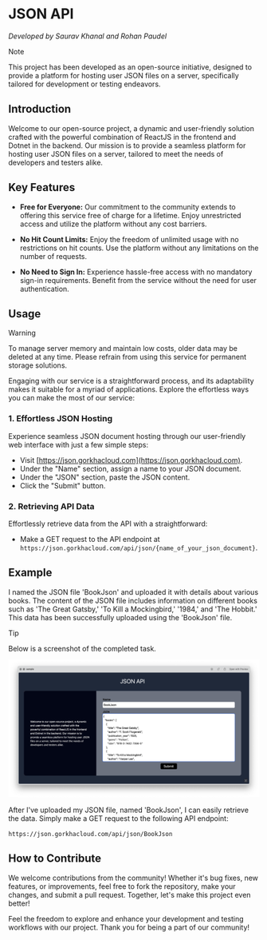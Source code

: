 # JSON API
_Developed by Saurav Khanal and Rohan Paudel_

> [!NOTE]
> This project has been developed as an open-source initiative, designed to provide a platform for hosting user JSON files on a server, specifically tailored for development or testing endeavors.

## Introduction
Welcome to our open-source project, a dynamic and user-friendly solution crafted with the powerful combination of ReactJS in the frontend and Dotnet in the backend. Our mission is to provide a seamless platform for hosting user JSON files on a server, tailored to meet the needs of developers and testers alike.

## Key Features

- **Free for Everyone:** Our commitment to the community extends to offering this service free of charge for a lifetime. Enjoy unrestricted access and utilize the platform without any cost barriers.

- **No Hit Count Limits:** Enjoy the freedom of unlimited usage with no restrictions on hit counts. Use the platform without any limitations on the number of requests.

- **No Need to Sign In:** Experience hassle-free access with no mandatory sign-in requirements. Benefit from the service without the need for user authentication.


## Usage

> [!WARNING]
> To manage server memory and maintain low costs, older data may be deleted at any time. Please refrain from using this service for permanent storage solutions.

Engaging with our service is a straightforward process, and its adaptability makes it suitable for a myriad of applications. Explore the effortless ways you can make the most of our service:

### 1. Effortless JSON Hosting

Experience seamless JSON document hosting through our user-friendly web interface with just a few simple steps:
- Visit [https://json.gorkhacloud.com](https://json.gorkhacloud.com).
- Under the "Name" section, assign a name to your JSON document.
- Under the "JSON" section, paste the JSON content.
- Click the "Submit" button.

### 2. Retrieving API Data

Effortlessly retrieve data from the API with a straightforward:
- Make a GET request to the API endpoint at `https://json.gorkhacloud.com/api/json/{name_of_your_json_document}`.

## Example

I named the JSON file 'BookJson' and uploaded it with details about various books. The content of the JSON file includes information on different books such as 'The Great Gatsby,' 'To Kill a Mockingbird,' '1984,' and 'The Hobbit.' This data has been successfully uploaded using the 'BookJson' file.

> [!TIP]
> Below is a screenshot of the completed task.

![Sample Screenshot](examplesample.png)

After I've uploaded my JSON file, named 'BookJson', I can easily retrieve the data. Simply make a GET request to the following API endpoint:

```plaintext
https://json.gorkhacloud.com/api/json/BookJson
```

## How to Contribute

We welcome contributions from the community! Whether it's bug fixes, new features, or improvements, feel free to fork the repository, make your changes, and submit a pull request. Together, let's make this project even better!

Feel the freedom to explore and enhance your development and testing workflows with our project. Thank you for being a part of our community!
